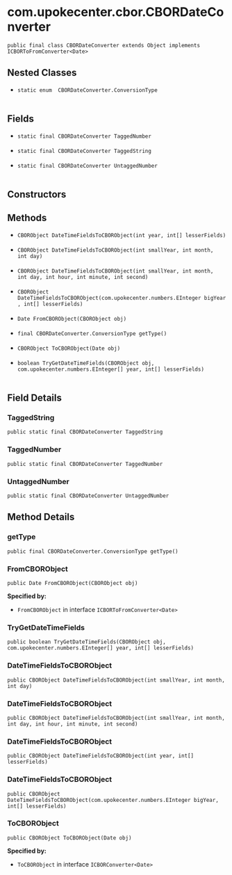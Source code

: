 # com.upokecenter.cbor.CBORDateConverter

    public final class CBORDateConverter extends Object implements ICBORToFromConverter<Date>

## Nested Classes

* `static enum  CBORDateConverter.ConversionType`<br>
  

## Fields

* `static final CBORDateConverter TaggedNumber`<br>
  
* `static final CBORDateConverter TaggedString`<br>
  
* `static final CBORDateConverter UntaggedNumber`<br>
  

## Constructors

## Methods

* `CBORObject DateTimeFieldsToCBORObject(int year,
 int[] lesserFields)`<br>
  
* `CBORObject DateTimeFieldsToCBORObject(int smallYear,
 int month,
 int day)`<br>
  
* `CBORObject DateTimeFieldsToCBORObject(int smallYear,
 int month,
 int day,
 int hour,
 int minute,
 int second)`<br>
  
* `CBORObject DateTimeFieldsToCBORObject(com.upokecenter.numbers.EInteger bigYear,
 int[] lesserFields)`<br>
  
* `Date FromCBORObject(CBORObject obj)`<br>
  
* `final CBORDateConverter.ConversionType getType()`<br>
  
* `CBORObject ToCBORObject(Date obj)`<br>
  
* `boolean TryGetDateTimeFields(CBORObject obj,
 com.upokecenter.numbers.EInteger[] year,
 int[] lesserFields)`<br>
  

## Field Details

### TaggedString
    public static final CBORDateConverter TaggedString
### TaggedNumber
    public static final CBORDateConverter TaggedNumber
### UntaggedNumber
    public static final CBORDateConverter UntaggedNumber
## Method Details

### getType
    public final CBORDateConverter.ConversionType getType()
### FromCBORObject
    public Date FromCBORObject(CBORObject obj)

**Specified by:**

* <code>FromCBORObject</code> in interface <code>ICBORToFromConverter&lt;Date&gt;</code>

### TryGetDateTimeFields
    public boolean TryGetDateTimeFields(CBORObject obj, com.upokecenter.numbers.EInteger[] year, int[] lesserFields)
### DateTimeFieldsToCBORObject
    public CBORObject DateTimeFieldsToCBORObject(int smallYear, int month, int day)
### DateTimeFieldsToCBORObject
    public CBORObject DateTimeFieldsToCBORObject(int smallYear, int month, int day, int hour, int minute, int second)
### DateTimeFieldsToCBORObject
    public CBORObject DateTimeFieldsToCBORObject(int year, int[] lesserFields)
### DateTimeFieldsToCBORObject
    public CBORObject DateTimeFieldsToCBORObject(com.upokecenter.numbers.EInteger bigYear, int[] lesserFields)
### ToCBORObject
    public CBORObject ToCBORObject(Date obj)

**Specified by:**

* <code>ToCBORObject</code> in interface <code>ICBORConverter&lt;Date&gt;</code>
